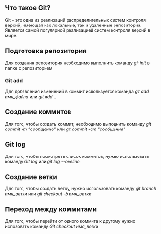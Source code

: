 ## Что такое Git?

Git - это одна из реализаций распределительных систем контроля версий, имеющая как локальные, так и удаленные репозитории. Является самой популярной реализацией систем контроля версий в мире.

## Подготовка репозитория

Для создания репозитория необходимо выполнить команду *git init* в папке с репозиторием

### Git add

Для добавления изменений в коммит используется команда *git add имя_файла* или *git add .*.

## Создание коммитов

Для того, чтобы создать коммит, необходимо выподнить команду *git commit -m "сообщение"* или *git commit -am "сообщение"*

## Git log

Для того, чтобы посмотреть список коммитов, нужно использовать команду *Git log* или *git log --oneline*

## Создание ветки

Для того, чтобы создать ветку, нужно использовать команду *git branch имя_ветки* или *git checkout -b имя_ветки*

## Переход между коммитами

Для того, чтобы перейти от одного коммита к другому нужно испозовать команду *Git checkout имя_ветки*

##
